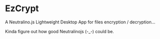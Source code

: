 # EzCrypt
A Neutralino.js Lightweight Desktop App for files encryption / decryption...

Kinda figure out how good Neutralinojs (-_-) could be.
